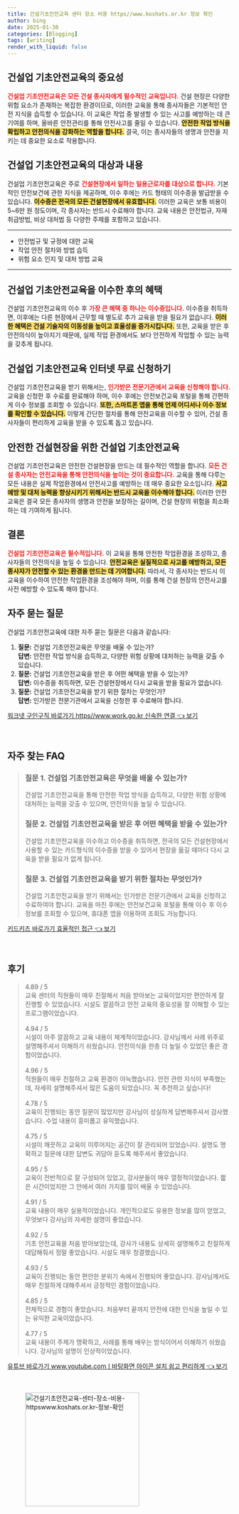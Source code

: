 ```yaml
---
title: 건설기초안전교육 센터 장소 비용 https//www.koshats.or.kr 정보 확인
author: bing
date: 2025-01-30
categories: [Blogging]
tags: [writing]
render_with_liquid: false
---
```



<h2 id='건설업_기초안전교육의_중요성'>건설업 기초안전교육의 중요성</h2>

<p><b><span style="color: #ee2323;">건설업 기초안전교육은 모든 건설 종사자에게 필수적인 교육입니다.</span></b> 건설 현장은 다양한 위험 요소가 존재하는 복잡한 환경이므로, 이러한 교육을 통해 종사자들은 기본적인 안전 지식을 습득할 수 있습니다. 이 교육은 작업 중 발생할 수 있는 사고를 예방하는 데 큰 기여를 하며, 올바른 안전관리를 통해 안전사고를 줄일 수 있습니다. <b><span style="background-color: #ffe066;">안전한 작업 방식을 확립하고 안전의식을 강화하는 역할을 합니다.</span></b> 결국, 이는 종사자들의 생명과 안전을 지키는 데 중요한 요소로 작용합니다.</p>

<h2 id='대상과_내용'>건설업 기초안전교육의 대상과 내용</h2>

<p>건설업 기초안전교육은 주로 <b><span style="color: #ee2323;">건설현장에서 일하는 일용근로자를 대상으로 합니다.</span></b> 기본적인 안전보건에 관한 지식을 제공하며, 이수 후에는 카드 형태의 이수증을 발급받을 수 있습니다. <b><span style="background-color: #ffe066;">이수증은 전국의 모든 건설현장에서 유효합니다.</span></b> 이러한 교육은 보통 비용이 5~6만 원 정도이며, 각 종사자는 반드시 수료해야 합니다. 교육 내용은 안전법규, 자재 취급방법, 비상 대처법 등 다양한 주제를 포함하고 있습니다.</p>

<hr />

<ul>
    <li>안전법규 및 규정에 대한 교육</li>
    <li>작업 안전 절차와 방법 습득</li>
    <li>위험 요소 인지 및 대처 방법 교육</li>
</ul>

<hr />

<h2 id='이수_혜택'>건설업 기초안전교육을 이수한 후의 혜택</h2>

<p>건설업 기초안전교육의 이수 후 <b><span style="color: #ee2323;">가장 큰 혜택 중 하나는 이수증입니다.</span></b> 이수증을 취득하면, 이후에는 다른 현장에서 근무할 때 별도로 추가 교육을 받을 필요가 없습니다. <b><span style="background-color: #ffe066;">이러한 혜택은 건설 기술자의 이동성을 높이고 효율성을 증가시킵니다.</span></b> 또한, 교육을 받은 후 안전의식이 높아지기 때문에, 실제 작업 환경에서도 보다 안전하게 작업할 수 있는 능력을 갖추게 됩니다.</p>

<h2 id='신청_방법'>건설업 기초안전교육 인터넷 무료 신청하기</h2>

<p>건설업 기초안전교육을 받기 위해서는, <b><span style="color: #ee2323;">인가받은 전문기관에서 교육을 신청해야 합니다.</span></b> 교육을 신청한 후 수료를 완료해야 하며, 이수 후에는 안전보건교육 포털을 통해 간편하게 이수 정보를 조회할 수 있습니다. <b><span style="background-color: #ffe066;">또한, 스마트폰 앱을 통해 언제 어디서나 이수 정보를 확인할 수 있습니다.</span></b> 이렇게 간단한 절차를 통해 안전교육을 이수할 수 있어, 건설 종사자들이 편리하게 교육을 받을 수 있도록 돕고 있습니다.</p>

<h2 id='안전교육의_중요성'>안전한 건설현장을 위한 건설업 기초안전교육</h2>

<p>건설업 기초안전교육은 안전한 건설현장을 만드는 데 필수적인 역할을 합니다. <b><span style="color: #ee2323;">모든 건설 종사자는 안전교육을 통해 안전의식을 높이는 것이 중요합니다.</span></b> 교육을 통해 다루는 모든 내용은 실제 작업환경에서 안전사고를 예방하는 데 매우 중요한 요소입니다. <b><span style="background-color: #ffe066;">사고 예방 및 대처 능력을 향상시키기 위해서는 반드시 교육을 이수해야 합니다.</span></b> 이러한 안전 교육은 결국 모든 종사자의 생명과 안전을 보장하는 길이며, 건설 현장의 위험을 최소화하는 데 기여하게 됩니다.</p>

<h2 id='결론'>결론</h2>

<p><b><span style="color: #ee2323;">건설업 기초안전교육은 필수적입니다.</span></b> 이 교육을 통해 안전한 작업환경을 조성하고, 종사자들의 안전의식을 높일 수 있습니다. <b><span style="background-color: #ffe066;">안전교육은 실질적으로 사고를 예방하고, 모든 종사자가 안전할 수 있는 환경을 만드는 데 기여합니다.</span></b> 따라서, 각 종사자는 반드시 이 교육을 이수하여 안전한 작업환경을 조성해야 하며, 이를 통해 건설 현장의 안전사고를 사전 예방할 수 있도록 해야 합니다.</p>

<h2 id='자주_묻는_질문'>자주 묻는 질문</h2>

<p>건설업 기초안전교육에 대한 자주 묻는 질문은 다음과 같습니다:</p>

<ol>
    <li>
        <b>질문:</b> 건설업 기초안전교육은 무엇을 배울 수 있는가?<br>
        <b>답변:</b> 안전한 작업 방식을 습득하고, 다양한 위험 상황에 대처하는 능력을 갖출 수 있습니다.
    </li>
    <li>
        <b>질문:</b> 건설업 기초안전교육을 받은 후 어떤 혜택을 받을 수 있는가?<br>
        <b>답변:</b> 이수증을 취득하면, 모든 건설현장에서 다시 교육을 받을 필요가 없습니다.
    </li>
    <li>
        <b>질문:</b> 건설업 기초안전교육을 받기 위한 절차는 무엇인가?<br>
        <b>답변:</b> 인가받은 전문기관에서 교육을 신청한 후 수료해야 합니다.
    </li>
</ol>


<p><a class="click-button" title="워크넷 구인구직 바로가기 https//www.work.go.kr 신속한 연결" href="https://adkhouse.github.io/posts/%EC%9B%8C%ED%81%AC%EB%84%B7-%EA%B5%AC%EC%9D%B8%EA%B5%AC%EC%A7%81-%EB%B0%94%EB%A1%9C%EA%B0%80%EA%B8%B0-httpswww.work.go.kr-%EC%8B%A0%EC%86%8D%ED%95%9C-%EC%97%B0%EA%B2%B0/" rel="dofollow">워크넷 구인구직 바로가기 https//www.work.go.kr 신속한 연결 👈 보기</a></p><br>
<h2 id='자주_찾는_FAQ'>자주 찾는 FAQ</h2>
<div itemscope="" itemtype="https://schema.org/FAQPage"> 
<blockquote> 
<div itemscope="" itemprop="mainEntity" itemtype="https://schema.org/Question"> 
<h3 itemprop="name">질문 1. 건설업 기초안전교육은 무엇을 배울 수 있는가?</h3> 
<div itemscope="" itemprop="acceptedAnswer" itemtype="https://schema.org/Answer"> 
<span itemprop="text"> 
<p>건설업 기초안전교육을 통해 안전한 작업 방식을 습득하고, 다양한 위험 상황에 대처하는 능력을 갖출 수 있으며, 안전의식을 높일 수 있습니다.</p> 
</span> 
</div> 
</div> 
<div itemscope="" itemprop="mainEntity" itemtype="https://schema.org/Question"> 
<h3 itemprop="name">질문 2. 건설업 기초안전교육을 받은 후 어떤 혜택을 받을 수 있는가?</h3> 
<div itemscope="" itemprop="acceptedAnswer" itemtype="https://schema.org/Answer"> 
<span itemprop="text"> 
<p>건설업 기초안전교육을 이수하고 이수증을 취득하면, 전국의 모든 건설현장에서 사용할 수 있는 카드형식의 이수증을 받을 수 있어서 현장을 옮길 때마다 다시 교육을 받을 필요가 없게 됩니다.</p> 
</span> 
</div> 
</div> 
<div itemscope="" itemprop="mainEntity" itemtype="https://schema.org/Question"> 
<h3 itemprop="name">질문 3. 건설업 기초안전교육을 받기 위한 절차는 무엇인가?</h3> 
<div itemscope="" itemprop="acceptedAnswer" itemtype="https://schema.org/Answer"> 
<span itemprop="text"> 
<p>건설업 기초안전교육을 받기 위해서는 인가받은 전문기관에서 교육을 신청하고 수료하여야 합니다. 교육을 마친 후에는 안전보건교육 포털을 통해 이수 후 이수 정보를 조회할 수 있으며, 휴대폰 앱을 이용하여 조회도 가능합니다.</p> 
</span> 
</div> 
</div> 
</blockquote> 
</div>
<p><a class="click-button" title="키드키즈 바로가기 효율적인 접근" href="https://adkhouse.github.io/posts/%ED%82%A4%EB%93%9C%ED%82%A4%EC%A6%88-%EB%B0%94%EB%A1%9C%EA%B0%80%EA%B8%B0-%ED%9A%A8%EC%9C%A8%EC%A0%81%EC%9D%B8-%EC%A0%91%EA%B7%BC/" rel="dofollow">키드키즈 바로가기 효율적인 접근 👈 보기</a></p><br>
<h2 id='후기'>후기</h2>
<div itemscope itemtype="https://schema.org/Product">
  <blockquote>
  <div itemprop="review" itemscope itemtype="https://schema.org/Review">
      <div itemprop="reviewRating" itemscope itemtype="https://schema.org/Rating"> <span itemprop="ratingValue">4.89</span> / <span itemprop="bestRating">5</span> </div>
      <span itemprop="reviewBody">교육 센터의 직원들이 매우 친절해서 처음 받아보는 교육이었지만 편안하게 잘 진행할 수 있었습니다. 시설도 깔끔하고 안전 교육의 중요성을 잘 이해할 수 있는 프로그램이었습니다.</span>
  </div>
  <br>
  <div itemprop="review" itemscope itemtype="https://schema.org/Review">
      <div itemprop="reviewRating" itemscope itemtype="https://schema.org/Rating"> <span itemprop="ratingValue">4.94</span> / <span itemprop="bestRating">5</span> </div>
      <span itemprop="reviewBody">시설이 아주 깔끔하고 교육 내용이 체계적이었습니다. 강사님께서 사례 위주로 설명해주셔서 이해하기 쉬웠습니다. 안전의식을 한층 더 높일 수 있었던 좋은 경험이었습니다.</span>
  </div>
  <br>
  <div itemprop="review" itemscope itemtype="https://schema.org/Review">
      <div itemprop="reviewRating" itemscope itemtype="https://schema.org/Rating"> <span itemprop="ratingValue">4.96</span> / <span itemprop="bestRating">5</span> </div>
      <span itemprop="reviewBody">직원들이 매우 친절하고 교육 환경이 아늑했습니다. 안전 관련 지식이 부족했는데, 자세히 설명해주셔서 많은 도움이 되었습니다. 꼭 추천하고 싶습니다!</span>
  </div>
  <br>
  <div itemprop="review" itemscope itemtype="https://schema.org/Review">
      <div itemprop="reviewRating" itemscope itemtype="https://schema.org/Rating"> <span itemprop="ratingValue">4.78</span> / <span itemprop="bestRating">5</span> </div>
      <span itemprop="reviewBody">교육이 진행되는 동안 질문이 많았지만 강사님이 성실하게 답변해주셔서 감사했습니다. 수업 내용이 흥미롭고 유익했습니다.</span>
  </div>
  <br>
  <div itemprop="review" itemscope itemtype="https://schema.org/Review">
      <div itemprop="reviewRating" itemscope itemtype="https://schema.org/Rating"> <span itemprop="ratingValue">4.75</span> / <span itemprop="bestRating">5</span> </div>
      <span itemprop="reviewBody">시설이 깨끗하고 교육이 이루어지는 공간이 잘 관리되어 있었습니다. 설명도 명확하고 질문에 대한 답변도 귀담아 듣도록 해주셔서 좋았습니다.</span>
  </div>
  <br>
  <div itemprop="review" itemscope itemtype="https://schema.org/Review">
      <div itemprop="reviewRating" itemscope itemtype="https://schema.org/Rating"> <span itemprop="ratingValue">4.95</span> / <span itemprop="bestRating">5</span> </div>
      <span itemprop="reviewBody">교육이 전반적으로 잘 구성되어 있었고, 강사분들이 매우 열정적이었습니다. 짧은 시간이었지만 그 안에서 여러 가지를 많이 배울 수 있었습니다.</span>
  </div>
  <br>
  <div itemprop="review" itemscope itemtype="https://schema.org/Review">
      <div itemprop="reviewRating" itemscope itemtype="https://schema.org/Rating"> <span itemprop="ratingValue">4.91</span> / <span itemprop="bestRating">5</span> </div>
      <span itemprop="reviewBody">교육 내용이 매우 실용적이었습니다. 개인적으로도 유용한 정보를 많이 얻었고, 무엇보다 강사님의 자세한 설명이 좋았습니다.</span>
  </div>
  <br>
  <div itemprop="review" itemscope itemtype="https://schema.org/Review">
      <div itemprop="reviewRating" itemscope itemtype="https://schema.org/Rating"> <span itemprop="ratingValue">4.92</span> / <span itemprop="bestRating">5</span> </div>
      <span itemprop="reviewBody">기초 안전교육을 처음 받아보았는데, 강사가 내용도 상세히 설명해주고 친절하게 대답해줘서 정말 좋았습니다. 시설도 매우 청결했습니다.</span>
  </div>
  <br>
  <div itemprop="review" itemscope itemtype="https://schema.org/Review">
      <div itemprop="reviewRating" itemscope itemtype="https://schema.org/Rating"> <span itemprop="ratingValue">4.93</span> / <span itemprop="bestRating">5</span> </div>
      <span itemprop="reviewBody">교육이 진행되는 동안 편안한 분위기 속에서 진행되어 좋았습니다. 강사님께서도 매우 친절하게 대해주셔서 긍정적인 경험이었습니다.</span>
  </div>
  <br>
  <div itemprop="review" itemscope itemtype="https://schema.org/Review">
      <div itemprop="reviewRating" itemscope itemtype="https://schema.org/Rating"> <span itemprop="ratingValue">4.85</span> / <span itemprop="bestRating">5</span> </div>
      <span itemprop="reviewBody">전체적으로 경험이 좋았습니다. 처음부터 끝까지 안전에 대한 인식을 높일 수 있는 유익한 교육이었습니다.</span>
  </div>
  <br>
  <div itemprop="review" itemscope itemtype="https://schema.org/Review">
      <div itemprop="reviewRating" itemscope itemtype="https://schema.org/Rating"> <span itemprop="ratingValue">4.77</span> / <span itemprop="bestRating">5</span> </div>
      <span itemprop="reviewBody">교육 내용이 주제가 명확하고, 사례를 통해 배우는 방식이어서 이해하기 쉬웠습니다. 강사님의 설명이 인상적이었습니다.</span>
  </div>
  </blockquote>
</div>
<p><a class="click-button" title="유튜브 바로가기 www.youtube.comㅣ바탕화면 아이콘 설치 쉽고 편리하게" href="https://adkhouse.github.io/posts/%EC%9C%A0%ED%8A%9C%EB%B8%8C-%EB%B0%94%EB%A1%9C%EA%B0%80%EA%B8%B0-www.youtube.com%E3%85%A3%EB%B0%94%ED%83%95%ED%99%94%EB%A9%B4-%EC%95%84%EC%9D%B4%EC%BD%98-%EC%84%A4%EC%B9%98-%EC%89%BD%EA%B3%A0-%ED%8E%B8%EB%A6%AC%ED%95%98%EA%B2%8C/" rel="dofollow">유튜브 바로가기 www.youtube.comㅣ바탕화면 아이콘 설치 쉽고 편리하게 👈 보기</a></p><br>
<figure class="image"><img src="https://adkhouse.github.io/assets/img/thumbnail/건설기초안전교육-센터-장소-비용-httpswww.koshats.or.kr-정보-확인.webp" alt="건설기초안전교육-센터-장소-비용-httpswww.koshats.or.kr-정보-확인" width="256" height="256"></figure>